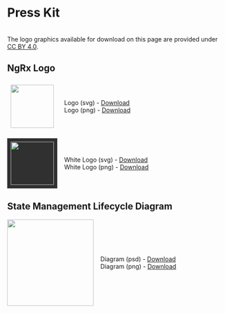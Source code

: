 <h1 class="title center no-toc">Press Kit</h1><br />
The logo graphics available for download on this page are provided under <a href="https://creativecommons.org/licenses/by/4.0/" target="_blank">CC BY 4.0</a>.

## NgRx Logo

<div style="display: flex; flex-wrap: wrap; gap: 1rem; align-items: center">
  <img src="assets/images/badge.svg" width="100" style="padding: 0.5rem" />
  <div>
    Logo (svg) - <a href="assets/images/badge.svg" download="ngrx-logo.svg">Download</a><br />
    Logo (png) - <a href="assets/images/badge.png" download="ngrx-logo.png">Download</a>
  </div>
</div>

<div style="margin-top: 1rem; display: flex; flex-wrap: wrap; gap: 1rem; align-items: center">
  <img src="assets/images/badge-white.svg" width="100" style="background: #303030; padding: 0.5rem" />
  <div>
    White Logo (svg) - <a href="assets/images/badge-white.svg" download="ngrx-logo-white.svg">Download</a><br />
    White Logo (png) - <a href="assets/images/badge-white.png" download="ngrx-logo-white.png">Download</a>
  </div>
</div>

## State Management Lifecycle Diagram

<div style="display: flex; flex-wrap: wrap; gap: 1rem; align-items: center">
  <img src="generated/images/guide/store/state-management-lifecycle.png" width="200" />
  <div>
    Diagram (psd) - <a href="generated/images/guide/store/state-management-lifecycle.psd" download>Download</a><br />
    Diagram (png) - <a href="generated/images/guide/store/state-management-lifecycle.png" download>Download</a>
  </div>
</div>
